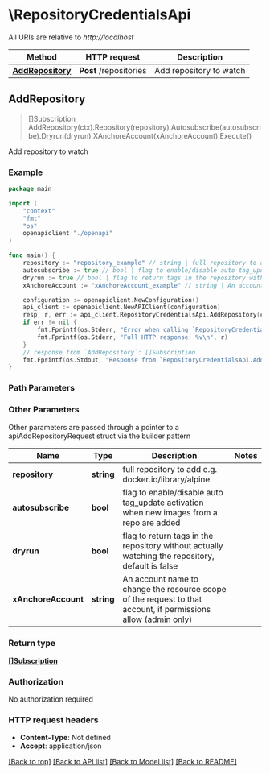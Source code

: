 # \RepositoryCredentialsApi

All URIs are relative to *http://localhost*

Method | HTTP request | Description
------------- | ------------- | -------------
[**AddRepository**](RepositoryCredentialsApi.md#AddRepository) | **Post** /repositories | Add repository to watch



## AddRepository

> []Subscription AddRepository(ctx).Repository(repository).Autosubscribe(autosubscribe).Dryrun(dryrun).XAnchoreAccount(xAnchoreAccount).Execute()

Add repository to watch

### Example

```go
package main

import (
    "context"
    "fmt"
    "os"
    openapiclient "./openapi"
)

func main() {
    repository := "repository_example" // string | full repository to add e.g. docker.io/library/alpine
    autosubscribe := true // bool | flag to enable/disable auto tag_update activation when new images from a repo are added (optional)
    dryrun := true // bool | flag to return tags in the repository without actually watching the repository, default is false (optional)
    xAnchoreAccount := "xAnchoreAccount_example" // string | An account name to change the resource scope of the request to that account, if permissions allow (admin only) (optional)

    configuration := openapiclient.NewConfiguration()
    api_client := openapiclient.NewAPIClient(configuration)
    resp, r, err := api_client.RepositoryCredentialsApi.AddRepository(context.Background()).Repository(repository).Autosubscribe(autosubscribe).Dryrun(dryrun).XAnchoreAccount(xAnchoreAccount).Execute()
    if err != nil {
        fmt.Fprintf(os.Stderr, "Error when calling `RepositoryCredentialsApi.AddRepository``: %v\n", err)
        fmt.Fprintf(os.Stderr, "Full HTTP response: %v\n", r)
    }
    // response from `AddRepository`: []Subscription
    fmt.Fprintf(os.Stdout, "Response from `RepositoryCredentialsApi.AddRepository`: %v\n", resp)
}
```

### Path Parameters



### Other Parameters

Other parameters are passed through a pointer to a apiAddRepositoryRequest struct via the builder pattern


Name | Type | Description  | Notes
------------- | ------------- | ------------- | -------------
 **repository** | **string** | full repository to add e.g. docker.io/library/alpine | 
 **autosubscribe** | **bool** | flag to enable/disable auto tag_update activation when new images from a repo are added | 
 **dryrun** | **bool** | flag to return tags in the repository without actually watching the repository, default is false | 
 **xAnchoreAccount** | **string** | An account name to change the resource scope of the request to that account, if permissions allow (admin only) | 

### Return type

[**[]Subscription**](Subscription.md)

### Authorization

No authorization required

### HTTP request headers

- **Content-Type**: Not defined
- **Accept**: application/json

[[Back to top]](#) [[Back to API list]](../README.md#documentation-for-api-endpoints)
[[Back to Model list]](../README.md#documentation-for-models)
[[Back to README]](../README.md)

